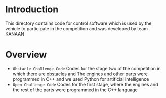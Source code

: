 # Introduction #
This directory contains code for control software which is used by the vehicle to participate in the competition and was developed by team KANAAN

# Overview #
- `Obstacle Challenge Code` Codes for the stage two of the competition in which there are obstacles and The engines and other parts were programmed in C++ and we used Python for artificial intelligence
- `Open Challenge Code` Codes for the first stage, where the engines and the rest of the parts were programmed in the C++ language
